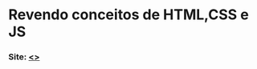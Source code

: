 # Revendo conceitos de HTML,CSS e JS
### Site: <a href="https://silva-gabriel.github.io/HTML-CSS-JS/" target="_blank" rel="external"><<Clique aqui>></a>

